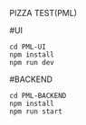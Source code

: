 PIZZA TEST(PML)

#UI
```
cd PML-UI
npm install
npm run dev
```

#BACKEND
```
cd PML-BACKEND
npm install
npm run start
```

